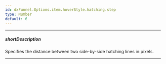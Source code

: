 ```yaml
---
id: dxFunnel.Options.item.hoverStyle.hatching.step
type: Number
default: 6
---
```

---
##### shortDescription
Specifies the distance between two side-by-side hatching lines in pixels.

---
